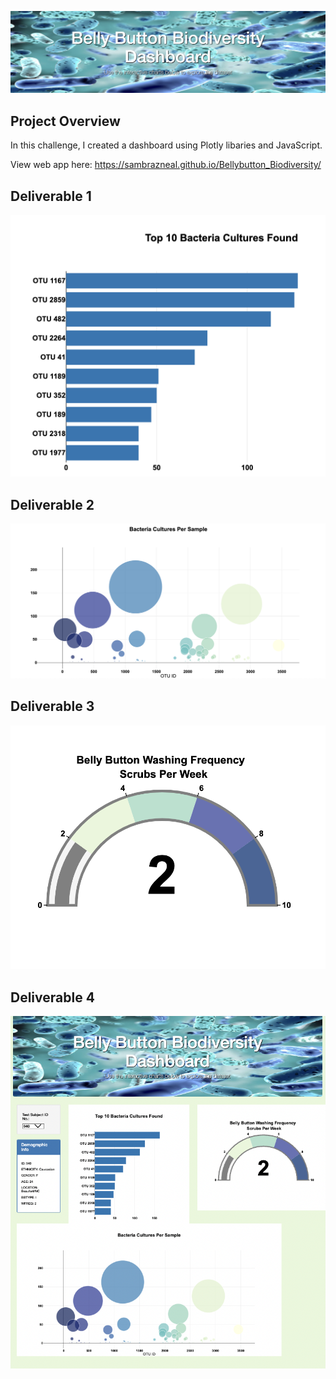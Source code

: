 ![header](resources/header.png)

## Project Overview 
In this challenge, I created a dashboard using Plotly libaries and JavaScript. 

View web app here: https://sambrazneal.github.io/Bellybutton_Biodiversity/

## Deliverable 1 
![bar](resources/bar.png)
## Deliverable 2 
![bubble](resources/bubble.png)
## Deliverable 3
![gauge](resources/gauge.png)
## Deliverable 4 
![page](resources/page.png)
